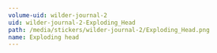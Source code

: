 ```yaml
---
volume-uid: wilder-journal-2
uid: wilder-journal-2-Exploding_Head
path: /media/stickers/wilder-journal-2/Exploding_Head.png
name: Exploding head
---
```

